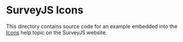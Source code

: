 # SurveyJS Icons

This directory contains source code for an example embedded into the [Icons](https://surveyjs.io/Documentation/Library?id=icons) help topic on the SurveyJS website.